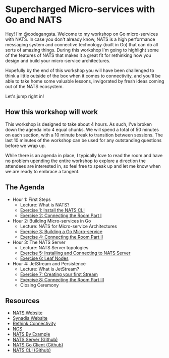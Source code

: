 # Supercharged Micro-services with Go and NATS

Hey! I'm @codegangsta. Welcome to my workshop on Go micro-services with NATS. In case you don't already know, NATS is a high performance messaging system and connective technology (built in Go) that can do all sorts of amazing things. During this workshop I'm going to highlight some of the features of NATS that makes it a great fit for rethinking how you design and build your micro-service architectures.

Hopefully by the end of this workshop you will have been challenged to think a little outside of the box when it comes to connectivity, and you'll be able to take home some valuable lessons, invigorated by fresh ideas coming out of the NATS ecosystem.

Let's jump right in!

## How this workshop will work
This workshop is designed to take about 4 hours. As such, I've broken down the agenda into 4 equal chunks. We will spend a total of 50 minutes on each section, with a 10 minute break to transition between sessions. The last 10 minutes of the workshop can be used for any outstanding questions before we wrap up.

While there is an agenda in place, I typically love to read the room and have no problem upending the entire workshop to explore a direction the attendees are interested in, so feel free to speak up and let me know when we are ready to embrace a tangent.

## The Agenda

- Hour 1: First Steps
    - Lecture: What is NATS?
    - [Exercise 1: Install the NATS CLI](exercises/1_install_nats_cli/README.md)
    - [Exercise 2: Connecting the Room Part I](exercises/2_connecting_the_room/README.md)
- Hour 2: Building Micro-services in Go
    - Lecture: NATS for Micro-service Architectures
    - [Exercise 3: Building a Go Micro-service](exercises/3_building_a_go_microservice/)
    - [Exercise 4: Connecting the Room Part II](exercises/4_connecting_the_room_2/README.md)
- Hour 3: The NATS Server
    - Lecture: NATS Server topologies
    - [Exercise 5: Installing and Connecting to NATS Server](exercises/5_install_nats_server/README.md)
    - [Exercise 6: Leaf Nodes](exercises/6_leaf_nodes/README.md)
- Hour 4: JetStream and Persistence
    - Lecture: What is JetStream?
    - [Exercise 7: Creating your first Stream](exercises/7_creating_your_first_stream/README.md)
    - [Exercise 8: Connecting the Room Part III](exercises/8_connecting_the_room_3/README.md)
    - Closing Ceremony

## Resources
- [NATS Website](https://nats.io)
- [Synadia Website](https://synadia.com)
- [Rethink Connectivity](https://rethink.synadia.com)
- [NGS](https://synadia.com/ngs)
- [NATS By Example](https://natsbyexample.com)
- [NATS Server (Github)](https://github.com/nats-io/nats-server)
- [NATS Go Client (Github)](https://github.com/nats-io/nats.go)
- [NATS CLI (Github)](https://github.com/nats-io/natscli)
